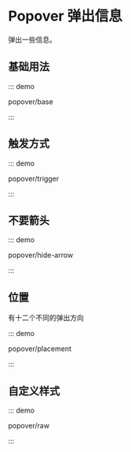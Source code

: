 # Popover 弹出信息

弹出一些信息。

## 基础用法

::: demo

popover/base

:::

## 触发方式

::: demo

popover/trigger

:::

## 不要箭头

::: demo

popover/hide-arrow

:::

## 位置

有十二个不同的弹出方向

::: demo

popover/placement

:::

## 自定义样式

::: demo

popover/raw

:::

<script setup lang="ts">
import PopoverBase from '../examples/popover/base.vue'
import PopoverTrigger from '../examples/popover/trigger.vue'
import PopoverHideArrow from '../examples/popover/hide-arrow.vue'
import PopoverPlacement from '../examples/popover/placement.vue'
import PopoverRaw from '../examples/popover/raw.vue'
</script>
